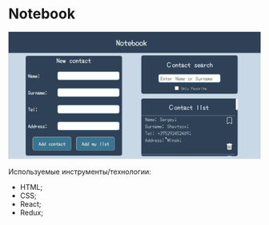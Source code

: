 Notebook
=
![img](./src/img/Notebook.gif)

Используемые инструменты/технологии:

 - HTML;
 - CSS;
 - React;
 - Redux;